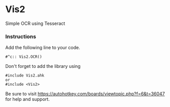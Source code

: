 # Vis2
Simple OCR using Tesseract


### Instructions
Add the following line to your code. 

    #^c:: Vis2.OCR()

Don't forget to add the library using

    #include Vis2.ahk
    or
    #include <Vis2>

Be sure to visit https://autohotkey.com/boards/viewtopic.php?f=6&t=36047 for help and support. 
